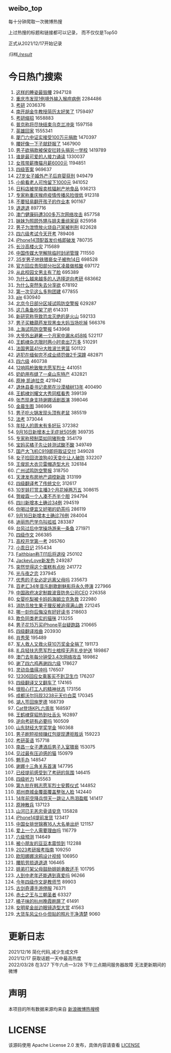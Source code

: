 weibo_top  
---
每十分钟爬取一次微博热搜  

上过热搜的标题和链接都可以记录， 而不仅仅是Top50

正式从2021/12/17开始记录  

*归档[./result](./result/)*

# 今日热门搜索  
1. [这样的睡姿最毁腰](https://s.weibo.com//weibo?q=%23%E8%BF%99%E6%A0%B7%E7%9A%84%E7%9D%A1%E5%A7%BF%E6%9C%80%E6%AF%81%E8%85%B0%23&t=31&band_rank=1&Refer=top) 2947128
2. [重庆市发现1例境外输入猴痘病例](https://s.weibo.com//weibo?q=%23%E9%87%8D%E5%BA%86%E5%B8%82%E5%8F%91%E7%8E%B01%E4%BE%8B%E5%A2%83%E5%A4%96%E8%BE%93%E5%85%A5%E7%8C%B4%E7%97%98%E7%97%85%E4%BE%8B%23&t=31&band_rank=1&Refer=top) 2284486
3. [考研](https://s.weibo.com//weibo?q=%E8%80%83%E7%A0%94&t=31&band_rank=1&Refer=top) 2036376
4. [南开胡金牛教授简历太好笑了](https://s.weibo.com//weibo?q=%23%E5%8D%97%E5%BC%80%E8%83%A1%E9%87%91%E7%89%9B%E6%95%99%E6%8E%88%E7%AE%80%E5%8E%86%E5%A4%AA%E5%A5%BD%E7%AC%91%E4%BA%86%23&t=31&band_rank=2&Refer=top) 1759497
5. [考研缩招](https://s.weibo.com//weibo?q=%23%E8%80%83%E7%A0%94%E7%BC%A9%E6%8B%9B%23&t=31&band_rank=2&Refer=top) 1658883
6. [普京称将尽快结束乌克兰冲突](https://s.weibo.com//weibo?q=%23%E6%99%AE%E4%BA%AC%E7%A7%B0%E5%B0%86%E5%B0%BD%E5%BF%AB%E7%BB%93%E6%9D%9F%E4%B9%8C%E5%85%8B%E5%85%B0%E5%86%B2%E7%AA%81%23&t=31&band_rank=2&Refer=top) 1597158
7. [英雄回家](https://s.weibo.com//weibo?q=%23%E8%8B%B1%E9%9B%84%E5%9B%9E%E5%AE%B6%23&t=31&band_rank=3&Refer=top) 1555341
8. [厦门六中证实接受100万元捐款](https://s.weibo.com//weibo?q=%23%E5%8E%A6%E9%97%A8%E5%85%AD%E4%B8%AD%E8%AF%81%E5%AE%9E%E6%8E%A5%E5%8F%97100%E4%B8%87%E5%85%83%E6%8D%90%E6%AC%BE%23&t=31&band_rank=4&Refer=top) 1470397
9. [腰好像一下子就舒服了](https://s.weibo.com//weibo?q=%23%E8%85%B0%E5%A5%BD%E5%83%8F%E4%B8%80%E4%B8%8B%E5%AD%90%E5%B0%B1%E8%88%92%E6%9C%8D%E4%BA%86%23&t=31&band_rank=2&Refer=top) 1467900
10. [男子欲捐款被保安拦转头捐另一学校](https://s.weibo.com//weibo?q=%23%E7%94%B7%E5%AD%90%E6%AC%B2%E6%8D%90%E6%AC%BE%E8%A2%AB%E4%BF%9D%E5%AE%89%E6%8B%A6%E8%BD%AC%E5%A4%B4%E6%8D%90%E5%8F%A6%E4%B8%80%E5%AD%A6%E6%A0%A1%23&t=31&band_rank=2&Refer=top) 1419789
11. [谁是最可爱的人接力诵读](https://s.weibo.com//weibo?q=%23%E8%B0%81%E6%98%AF%E6%9C%80%E5%8F%AF%E7%88%B1%E7%9A%84%E4%BA%BA%E6%8E%A5%E5%8A%9B%E8%AF%B5%E8%AF%BB%23&t=31&band_rank=3&Refer=top) 1330037
12. [女孩带薪撸猫月薪6000元](https://s.weibo.com//weibo?q=%23%E5%A5%B3%E5%AD%A9%E5%B8%A6%E8%96%AA%E6%92%B8%E7%8C%AB%E6%9C%88%E8%96%AA6000%E5%85%83%23&t=31&band_rank=4&Refer=top) 1194851
13. [四级答案](https://s.weibo.com//weibo?q=%E5%9B%9B%E7%BA%A7%E7%AD%94%E6%A1%88&t=31&band_rank=7&Refer=top) 969637
14. [27岁女子婚外产子后弃婴获刑](https://s.weibo.com//weibo?q=%2327%E5%B2%81%E5%A5%B3%E5%AD%90%E5%A9%9A%E5%A4%96%E4%BA%A7%E5%AD%90%E5%90%8E%E5%BC%83%E5%A9%B4%E8%8E%B7%E5%88%91%23&t=31&band_rank=4&Refer=top) 949479
15. [小偷看老人可怜留下1000元](https://s.weibo.com//weibo?q=%23%E5%B0%8F%E5%81%B7%E7%9C%8B%E8%80%81%E4%BA%BA%E5%8F%AF%E6%80%9C%E7%95%99%E4%B8%8B1000%E5%85%83%23&t=31&band_rank=4&Refer=top) 941052
16. [日料店被举报卖核辐射产地食品](https://s.weibo.com//weibo?q=%23%E6%97%A5%E6%96%99%E5%BA%97%E8%A2%AB%E4%B8%BE%E6%8A%A5%E5%8D%96%E6%A0%B8%E8%BE%90%E5%B0%84%E4%BA%A7%E5%9C%B0%E9%A3%9F%E5%93%81%23&t=31&band_rank=4&Refer=top) 936213
17. [专家称重庆猴痘疫情传播风险很低](https://s.weibo.com//weibo?q=%23%E4%B8%93%E5%AE%B6%E7%A7%B0%E9%87%8D%E5%BA%86%E7%8C%B4%E7%97%98%E7%96%AB%E6%83%85%E4%BC%A0%E6%92%AD%E9%A3%8E%E9%99%A9%E5%BE%88%E4%BD%8E%23&t=31&band_rank=5&Refer=top) 912318
18. [不要轻易翻开孩子的作业本](https://s.weibo.com//weibo?q=%23%E4%B8%8D%E8%A6%81%E8%BD%BB%E6%98%93%E7%BF%BB%E5%BC%80%E5%AD%A9%E5%AD%90%E7%9A%84%E4%BD%9C%E4%B8%9A%E6%9C%AC%23&t=31&band_rank=4&Refer=top) 901167
19. [退退退](https://s.weibo.com//weibo?q=%E9%80%80%E9%80%80%E9%80%80&t=31&band_rank=6&Refer=top) 897716
20. [澳门健康码遭300多万次网络攻击](https://s.weibo.com//weibo?q=%23%E6%BE%B3%E9%97%A8%E5%81%A5%E5%BA%B7%E7%A0%81%E9%81%AD300%E5%A4%9A%E4%B8%87%E6%AC%A1%E7%BD%91%E7%BB%9C%E6%94%BB%E5%87%BB%23&t=31&band_rank=2&Refer=top) 857758
21. [妹妹为照顾外甥与姐夫重组家庭](https://s.weibo.com//weibo?q=%23%E5%A6%B9%E5%A6%B9%E4%B8%BA%E7%85%A7%E9%A1%BE%E5%A4%96%E7%94%A5%E4%B8%8E%E5%A7%90%E5%A4%AB%E9%87%8D%E7%BB%84%E5%AE%B6%E5%BA%AD%23&t=31&band_rank=5&Refer=top) 825958
22. [男子为泄愤放火烧自己家被判刑](https://s.weibo.com//weibo?q=%23%E7%94%B7%E5%AD%90%E4%B8%BA%E6%B3%84%E6%84%A4%E6%94%BE%E7%81%AB%E7%83%A7%E8%87%AA%E5%B7%B1%E5%AE%B6%E8%A2%AB%E5%88%A4%E5%88%91%23&t=31&band_rank=9&Refer=top) 822628
23. [四六级考试今天开考](https://s.weibo.com//weibo?q=%23%E5%9B%9B%E5%85%AD%E7%BA%A7%E8%80%83%E8%AF%95%E4%BB%8A%E5%A4%A9%E5%BC%80%E8%80%83%23&t=31&band_rank=6&Refer=top) 789408
24. [iPhone14顶配首发价格即破发](https://s.weibo.com//weibo?q=%23iPhone14%E9%A1%B6%E9%85%8D%E9%A6%96%E5%8F%91%E4%BB%B7%E6%A0%BC%E5%8D%B3%E7%A0%B4%E5%8F%91%23&t=31&band_rank=8&Refer=top) 780735
25. [长沙高楼火灾](https://s.weibo.com//weibo?q=%23%E9%95%BF%E6%B2%99%E9%AB%98%E6%A5%BC%E7%81%AB%E7%81%BE%23&t=31&band_rank=10&Refer=top) 715689
26. [中国传媒大学解除临时封闭管理](https://s.weibo.com//weibo?q=%23%E4%B8%AD%E5%9B%BD%E4%BC%A0%E5%AA%92%E5%A4%A7%E5%AD%A6%E8%A7%A3%E9%99%A4%E4%B8%B4%E6%97%B6%E5%B0%81%E9%97%AD%E7%AE%A1%E7%90%86%23&t=31&band_rank=9&Refer=top) 711550
27. [35岁男子地铁猥亵女子被拘14日](https://s.weibo.com//weibo?q=%2335%E5%B2%81%E7%94%B7%E5%AD%90%E5%9C%B0%E9%93%81%E7%8C%A5%E4%BA%B5%E5%A5%B3%E5%AD%90%E8%A2%AB%E6%8B%9814%E6%97%A5%23&t=31&band_rank=2&Refer=top) 698528
28. [官方回应贵阳部分社区凌晨做核酸](https://s.weibo.com//weibo?q=%23%E5%AE%98%E6%96%B9%E5%9B%9E%E5%BA%94%E8%B4%B5%E9%98%B3%E9%83%A8%E5%88%86%E7%A4%BE%E5%8C%BA%E5%87%8C%E6%99%A8%E5%81%9A%E6%A0%B8%E9%85%B8%23&t=31&band_rank=7&Refer=top) 697172
29. [从此校园文男主有了脸](https://s.weibo.com//weibo?q=%23%E4%BB%8E%E6%AD%A4%E6%A0%A1%E5%9B%AD%E6%96%87%E7%94%B7%E4%B8%BB%E6%9C%89%E4%BA%86%E8%84%B8%23&t=31&band_rank=4&Refer=top) 695389
30. [为什么越来越多的人选择逆向考研](https://s.weibo.com//weibo?q=%23%E4%B8%BA%E4%BB%80%E4%B9%88%E8%B6%8A%E6%9D%A5%E8%B6%8A%E5%A4%9A%E7%9A%84%E4%BA%BA%E9%80%89%E6%8B%A9%E9%80%86%E5%90%91%E8%80%83%E7%A0%94%23&t=31&band_rank=7&Refer=top) 683662
31. [为什么突然失去分享欲](https://s.weibo.com//weibo?q=%23%E4%B8%BA%E4%BB%80%E4%B9%88%E7%AA%81%E7%84%B6%E5%A4%B1%E5%8E%BB%E5%88%86%E4%BA%AB%E6%AC%B2%23&t=31&band_rank=6&Refer=top) 678192
32. [第一次见这么多狗团建](https://s.weibo.com//weibo?q=%23%E7%AC%AC%E4%B8%80%E6%AC%A1%E8%A7%81%E8%BF%99%E4%B9%88%E5%A4%9A%E7%8B%97%E5%9B%A2%E5%BB%BA%23&t=31&band_rank=7&Refer=top) 677855
33. [ale](https://s.weibo.com//weibo?q=ale&t=31&band_rank=11&Refer=top) 630940
34. [北京今日部分区域试鸣防空警报](https://s.weibo.com//weibo?q=%23%E5%8C%97%E4%BA%AC%E4%BB%8A%E6%97%A5%E9%83%A8%E5%88%86%E5%8C%BA%E5%9F%9F%E8%AF%95%E9%B8%A3%E9%98%B2%E7%A9%BA%E8%AD%A6%E6%8A%A5%23&t=31&band_rank=9&Refer=top) 629287
35. [这几条鱼吵架了吧](https://s.weibo.com//weibo?q=%23%E8%BF%99%E5%87%A0%E6%9D%A1%E9%B1%BC%E5%90%B5%E6%9E%B6%E4%BA%86%E5%90%A7%23&t=31&band_rank=9&Refer=top) 614331
36. [新研究称导致恐龙灭绝的是火山](https://s.weibo.com//weibo?q=%23%E6%96%B0%E7%A0%94%E7%A9%B6%E7%A7%B0%E5%AF%BC%E8%87%B4%E6%81%90%E9%BE%99%E7%81%AD%E7%BB%9D%E7%9A%84%E6%98%AF%E7%81%AB%E5%B1%B1%23&t=31&band_rank=8&Refer=top) 592133
37. [男子买糖葫芦发现黑虫大妈当场吃掉](https://s.weibo.com//weibo?q=%23%E7%94%B7%E5%AD%90%E4%B9%B0%E7%B3%96%E8%91%AB%E8%8A%A6%E5%8F%91%E7%8E%B0%E9%BB%91%E8%99%AB%E5%A4%A7%E5%A6%88%E5%BD%93%E5%9C%BA%E5%90%83%E6%8E%89%23&t=31&band_rank=13&Refer=top) 566376
38. [上海试鸣防空警报](https://s.weibo.com//weibo?q=%E4%B8%8A%E6%B5%B7%E8%AF%95%E9%B8%A3%E9%98%B2%E7%A9%BA%E8%AD%A6%E6%8A%A5&t=31&band_rank=12&Refer=top) 543968
39. [大爷外出避暑一个月家中漏水458吨](https://s.weibo.com//weibo?q=%23%E5%A4%A7%E7%88%B7%E5%A4%96%E5%87%BA%E9%81%BF%E6%9A%91%E4%B8%80%E4%B8%AA%E6%9C%88%E5%AE%B6%E4%B8%AD%E6%BC%8F%E6%B0%B4458%E5%90%A8%23&t=31&band_rank=12&Refer=top) 522117
40. [王鹤棣杂志限时两小时卖出7万多](https://s.weibo.com//weibo?q=%23%E7%8E%8B%E9%B9%A4%E6%A3%A3%E6%9D%82%E5%BF%97%E9%99%90%E6%97%B6%E4%B8%A4%E5%B0%8F%E6%97%B6%E5%8D%96%E5%87%BA7%E4%B8%87%E5%A4%9A%23&t=31&band_rank=11&Refer=top) 510291
41. [法国男篮41分大胜波兰男篮](https://s.weibo.com//weibo?q=%23%E6%B3%95%E5%9B%BD%E7%94%B7%E7%AF%AE41%E5%88%86%E5%A4%A7%E8%83%9C%E6%B3%A2%E5%85%B0%E7%94%B7%E7%AF%AE%23&t=31&band_rank=11&Refer=top) 501122
42. [逃犯在缅甸完不成业绩罚做2千深蹲](https://s.weibo.com//weibo?q=%23%E9%80%83%E7%8A%AF%E5%9C%A8%E7%BC%85%E7%94%B8%E5%AE%8C%E4%B8%8D%E6%88%90%E4%B8%9A%E7%BB%A9%E7%BD%9A%E5%81%9A2%E5%8D%83%E6%B7%B1%E8%B9%B2%23&t=31&band_rank=10&Refer=top) 482871
43. [四六级](https://s.weibo.com//weibo?q=%E5%9B%9B%E5%85%AD%E7%BA%A7&t=31&band_rank=13&Refer=top) 460738
44. [12响鸣枪致敬志愿军烈士](https://s.weibo.com//weibo?q=%2312%E5%93%8D%E9%B8%A3%E6%9E%AA%E8%87%B4%E6%95%AC%E5%BF%97%E6%84%BF%E5%86%9B%E7%83%88%E5%A3%AB%23&t=31&band_rank=15&Refer=top) 441051
45. [奶奶用布缝了一桌山东特产](https://s.weibo.com//weibo?q=%23%E5%A5%B6%E5%A5%B6%E7%94%A8%E5%B8%83%E7%BC%9D%E4%BA%86%E4%B8%80%E6%A1%8C%E5%B1%B1%E4%B8%9C%E7%89%B9%E4%BA%A7%23&t=31&band_rank=15&Refer=top) 432821
46. [原神 凯迪拉克](https://s.weibo.com//weibo?q=%E5%8E%9F%E7%A5%9E%20%E5%87%AF%E8%BF%AA%E6%8B%89%E5%85%8B&t=31&band_rank=14&Refer=top) 421942
47. [退休县委书记卖房在沙漠植树13年](https://s.weibo.com//weibo?q=%23%E9%80%80%E4%BC%91%E5%8E%BF%E5%A7%94%E4%B9%A6%E8%AE%B0%E5%8D%96%E6%88%BF%E5%9C%A8%E6%B2%99%E6%BC%A0%E6%A4%8D%E6%A0%9113%E5%B9%B4%23&t=31&band_rank=17&Refer=top) 400490
48. [王鹤棣刘耀文大秀同框看秀](https://s.weibo.com//weibo?q=%23%E7%8E%8B%E9%B9%A4%E6%A3%A3%E5%88%98%E8%80%80%E6%96%87%E5%A4%A7%E7%A7%80%E5%90%8C%E6%A1%86%E7%9C%8B%E7%A7%80%23&t=31&band_rank=14&Refer=top) 399139
49. [张杰现身支持谢娜话剧首演](https://s.weibo.com//weibo?q=%23%E5%BC%A0%E6%9D%B0%E7%8E%B0%E8%BA%AB%E6%94%AF%E6%8C%81%E8%B0%A2%E5%A8%9C%E8%AF%9D%E5%89%A7%E9%A6%96%E6%BC%94%23&t=31&band_rank=17&Refer=top) 398046
50. [金晨生图](https://s.weibo.com//weibo?q=%23%E9%87%91%E6%99%A8%E7%94%9F%E5%9B%BE%23&t=31&band_rank=18&Refer=top) 386966
51. [男子吃火锅发现头顶有老鼠](https://s.weibo.com//weibo?q=%23%E7%94%B7%E5%AD%90%E5%90%83%E7%81%AB%E9%94%85%E5%8F%91%E7%8E%B0%E5%A4%B4%E9%A1%B6%E6%9C%89%E8%80%81%E9%BC%A0%23&t=31&band_rank=14&Refer=top) 385519
52. [法考](https://s.weibo.com//weibo?q=%E6%B3%95%E8%80%83&t=31&band_rank=18&Refer=top) 373044
53. [年轻人的周末有多好玩](https://s.weibo.com//weibo?q=%23%E5%B9%B4%E8%BD%BB%E4%BA%BA%E7%9A%84%E5%91%A8%E6%9C%AB%E6%9C%89%E5%A4%9A%E5%A5%BD%E7%8E%A9%23&t=31&band_rank=12&Refer=top) 372382
54. [9月16日新增本土无症状505例](https://s.weibo.com//weibo?q=%239%E6%9C%8816%E6%97%A5%E6%96%B0%E5%A2%9E%E6%9C%AC%E5%9C%9F%E6%97%A0%E7%97%87%E7%8A%B6505%E4%BE%8B%23&t=31&band_rank=14&Refer=top) 369735
55. [专家称预制菜如同猪狗食](https://s.weibo.com//weibo?q=%23%E4%B8%93%E5%AE%B6%E7%A7%B0%E9%A2%84%E5%88%B6%E8%8F%9C%E5%A6%82%E5%90%8C%E7%8C%AA%E7%8B%97%E9%A3%9F%23&t=31&band_rank=20&Refer=top) 354179
56. [宝妈买橘子先让娃测试酸不酸](https://s.weibo.com//weibo?q=%23%E5%AE%9D%E5%A6%88%E4%B9%B0%E6%A9%98%E5%AD%90%E5%85%88%E8%AE%A9%E5%A8%83%E6%B5%8B%E8%AF%95%E9%85%B8%E4%B8%8D%E9%85%B8%23&t=31&band_rank=18&Refer=top) 349749
57. [国产大飞机C919即将取证交付](https://s.weibo.com//weibo?q=%23%E5%9B%BD%E4%BA%A7%E5%A4%A7%E9%A3%9E%E6%9C%BAC919%E5%8D%B3%E5%B0%86%E5%8F%96%E8%AF%81%E4%BA%A4%E4%BB%98%23&t=31&band_rank=15&Refer=top) 349028
58. [女子捡回流浪狗40天变化让人破防](https://s.weibo.com//weibo?q=%23%E5%A5%B3%E5%AD%90%E6%8D%A1%E5%9B%9E%E6%B5%81%E6%B5%AA%E7%8B%9740%E5%A4%A9%E5%8F%98%E5%8C%96%E8%AE%A9%E4%BA%BA%E7%A0%B4%E9%98%B2%23&t=31&band_rank=19&Refer=top) 332207
59. [王俊凯大衣贝雷帽造型大片](https://s.weibo.com//weibo?q=%23%E7%8E%8B%E4%BF%8A%E5%87%AF%E5%A4%A7%E8%A1%A3%E8%B4%9D%E9%9B%B7%E5%B8%BD%E9%80%A0%E5%9E%8B%E5%A4%A7%E7%89%87%23&t=31&band_rank=18&Refer=top) 326184
60. [广州试鸣防空警报](https://s.weibo.com//weibo?q=%23%E5%B9%BF%E5%B7%9E%E8%AF%95%E9%B8%A3%E9%98%B2%E7%A9%BA%E8%AD%A6%E6%8A%A5%23&t=31&band_rank=16&Refer=top) 318750
61. [天津发布房地产调控新政](https://s.weibo.com//weibo?q=%23%E5%A4%A9%E6%B4%A5%E5%8F%91%E5%B8%83%E6%88%BF%E5%9C%B0%E4%BA%A7%E8%B0%83%E6%8E%A7%E6%96%B0%E6%94%BF%23&t=31&band_rank=11&Refer=top) 313199
62. [四级翻译考了传统文化](https://s.weibo.com//weibo?q=%23%E5%9B%9B%E7%BA%A7%E7%BF%BB%E8%AF%91%E8%80%83%E4%BA%86%E4%BC%A0%E7%BB%9F%E6%96%87%E5%8C%96%23&t=31&band_rank=18&Refer=top) 312617
63. [10岁娃打赏主播3个月花掉两万五](https://s.weibo.com//weibo?q=%2310%E5%B2%81%E5%A8%83%E6%89%93%E8%B5%8F%E4%B8%BB%E6%92%AD3%E4%B8%AA%E6%9C%88%E8%8A%B1%E6%8E%89%E4%B8%A4%E4%B8%87%E4%BA%94%23&t=31&band_rank=12&Refer=top) 308615
64. [贺峻霖一个人凑不齐半个胆](https://s.weibo.com//weibo?q=%23%E8%B4%BA%E5%B3%BB%E9%9C%96%E4%B8%80%E4%B8%AA%E4%BA%BA%E5%87%91%E4%B8%8D%E9%BD%90%E5%8D%8A%E4%B8%AA%E8%83%86%23&t=31&band_rank=20&Refer=top) 294794
65. [四川新增本土确诊34例](https://s.weibo.com//weibo?q=%23%E5%9B%9B%E5%B7%9D%E6%96%B0%E5%A2%9E%E6%9C%AC%E5%9C%9F%E7%A1%AE%E8%AF%8A34%E4%BE%8B%23&t=31&band_rank=19&Refer=top) 294519
66. [你喝过便宜又好喝的奶茶吗](https://s.weibo.com//weibo?q=%E4%BD%A0%E5%96%9D%E8%BF%87%E4%BE%BF%E5%AE%9C%E5%8F%88%E5%A5%BD%E5%96%9D%E7%9A%84%E5%A5%B6%E8%8C%B6%E5%90%97&t=31&band_rank=24&Refer=top) 286119
67. [9月16日新增本土确诊76例](https://s.weibo.com//weibo?q=%239%E6%9C%8816%E6%97%A5%E6%96%B0%E5%A2%9E%E6%9C%AC%E5%9C%9F%E7%A1%AE%E8%AF%8A76%E4%BE%8B%23&t=31&band_rank=21&Refer=top) 284004
68. [迪丽热巴学鸟叫呱呱](https://s.weibo.com//weibo?q=%23%E8%BF%AA%E4%B8%BD%E7%83%AD%E5%B7%B4%E5%AD%A6%E9%B8%9F%E5%8F%AB%E5%91%B1%E5%91%B1%23&t=31&band_rank=22&Refer=top) 283387
69. [台风过后中学操场游来一条鱼](https://s.weibo.com//weibo?q=%23%E5%8F%B0%E9%A3%8E%E8%BF%87%E5%90%8E%E4%B8%AD%E5%AD%A6%E6%93%8D%E5%9C%BA%E6%B8%B8%E6%9D%A5%E4%B8%80%E6%9D%A1%E9%B1%BC%23&t=31&band_rank=18&Refer=top) 271971
70. [四级作文](https://s.weibo.com//weibo?q=%E5%9B%9B%E7%BA%A7%E4%BD%9C%E6%96%87&t=31&band_rank=25&Refer=top) 266385
71. [高校开学第一考](https://s.weibo.com//weibo?q=%23%E9%AB%98%E6%A0%A1%E5%BC%80%E5%AD%A6%E7%AC%AC%E4%B8%80%E8%80%83%23&t=31&band_rank=22&Refer=top) 265760
72. [小乖日记](https://s.weibo.com//weibo?q=%E5%B0%8F%E4%B9%96%E6%97%A5%E8%AE%B0&t=31&band_rank=23&Refer=top) 255434
73. [Faithbian称TI11后将退役](https://s.weibo.com//weibo?q=%23Faithbian%E7%A7%B0TI11%E5%90%8E%E5%B0%86%E9%80%80%E5%BD%B9%23&t=31&band_rank=21&Refer=top) 250102
74. [JackeyLove新发色](https://s.weibo.com//weibo?q=%23JackeyLove%E6%96%B0%E5%8F%91%E8%89%B2%23&t=31&band_rank=25&Refer=top) 249287
75. [突然觉得这个蛋糕有点吵](https://s.weibo.com//weibo?q=%23%E7%AA%81%E7%84%B6%E8%A7%89%E5%BE%97%E8%BF%99%E4%B8%AA%E8%9B%8B%E7%B3%95%E6%9C%89%E7%82%B9%E5%90%B5%23&t=31&band_rank=25&Refer=top) 241772
76. [光与夜之恋](https://s.weibo.com//weibo?q=%23%E5%85%89%E4%B8%8E%E5%A4%9C%E4%B9%8B%E6%81%8B%23&t=31&band_rank=25&Refer=top) 237945
77. [优秀的子女必定远离父母吗](https://s.weibo.com//weibo?q=%23%E4%BC%98%E7%A7%80%E7%9A%84%E5%AD%90%E5%A5%B3%E5%BF%85%E5%AE%9A%E8%BF%9C%E7%A6%BB%E7%88%B6%E6%AF%8D%E5%90%97%23&t=31&band_rank=25&Refer=top) 235673
78. [百老汇34年音乐剧歌剧魅影将永久停演](https://s.weibo.com//weibo?q=%23%E7%99%BE%E8%80%81%E6%B1%8734%E5%B9%B4%E9%9F%B3%E4%B9%90%E5%89%A7%E6%AD%8C%E5%89%A7%E9%AD%85%E5%BD%B1%E5%B0%86%E6%B0%B8%E4%B9%85%E5%81%9C%E6%BC%94%23&t=31&band_rank=26&Refer=top) 227966
79. [中国政府决定制裁波音防务公司CEO](https://s.weibo.com//weibo?q=%23%E4%B8%AD%E5%9B%BD%E6%94%BF%E5%BA%9C%E5%86%B3%E5%AE%9A%E5%88%B6%E8%A3%81%E6%B3%A2%E9%9F%B3%E9%98%B2%E5%8A%A1%E5%85%AC%E5%8F%B8CEO%23&t=31&band_rank=26&Refer=top) 226358
80. [女婴吃梨被卡妈妈海姆立克急救](https://s.weibo.com//weibo?q=%23%E5%A5%B3%E5%A9%B4%E5%90%83%E6%A2%A8%E8%A2%AB%E5%8D%A1%E5%A6%88%E5%A6%88%E6%B5%B7%E5%A7%86%E7%AB%8B%E5%85%8B%E6%80%A5%E6%95%91%23&t=31&band_rank=27&Refer=top) 222980
81. [消防员放生果子狸反被追得满山跑](https://s.weibo.com//weibo?q=%23%E6%B6%88%E9%98%B2%E5%91%98%E6%94%BE%E7%94%9F%E6%9E%9C%E5%AD%90%E7%8B%B8%E5%8F%8D%E8%A2%AB%E8%BF%BD%E5%BE%97%E6%BB%A1%E5%B1%B1%E8%B7%91%23&t=31&band_rank=26&Refer=top) 221245
82. [哪一刻你后悔没有好好读书](https://s.weibo.com//weibo?q=%23%E5%93%AA%E4%B8%80%E5%88%BB%E4%BD%A0%E5%90%8E%E6%82%94%E6%B2%A1%E6%9C%89%E5%A5%BD%E5%A5%BD%E8%AF%BB%E4%B9%A6%23&t=31&band_rank=27&Refer=top) 218603
83. [欺负同类老实的猫咪](https://s.weibo.com//weibo?q=%23%E6%AC%BA%E8%B4%9F%E5%90%8C%E7%B1%BB%E8%80%81%E5%AE%9E%E7%9A%84%E7%8C%AB%E5%92%AA%23&t=31&band_rank=27&Refer=top) 213255
84. [男子花15万买iPhone平台疑跑路](https://s.weibo.com//weibo?q=%23%E7%94%B7%E5%AD%90%E8%8A%B115%E4%B8%87%E4%B9%B0iPhone%E5%B9%B3%E5%8F%B0%E7%96%91%E8%B7%91%E8%B7%AF%23&t=31&band_rank=28&Refer=top) 210665
85. [四级翻译戏曲](https://s.weibo.com//weibo?q=%23%E5%9B%9B%E7%BA%A7%E7%BF%BB%E8%AF%91%E6%88%8F%E6%9B%B2%23&t=31&band_rank=30&Refer=top) 203930
86. [肖秀荣](https://s.weibo.com//weibo?q=%E8%82%96%E7%A7%80%E8%8D%A3&t=31&band_rank=29&Refer=top) 195489
87. [军人救人又救火获10万奖金全捐了](https://s.weibo.com//weibo?q=%23%E5%86%9B%E4%BA%BA%E6%95%91%E4%BA%BA%E5%8F%88%E6%95%91%E7%81%AB%E8%8E%B710%E4%B8%87%E5%A5%96%E9%87%91%E5%85%A8%E6%8D%90%E4%BA%86%23&t=31&band_rank=29&Refer=top) 191173
88. [礼兵轻扶志愿军烈士棺椁无声礼步护送](https://s.weibo.com//weibo?q=%23%E7%A4%BC%E5%85%B5%E8%BD%BB%E6%89%B6%E5%BF%97%E6%84%BF%E5%86%9B%E7%83%88%E5%A3%AB%E6%A3%BA%E6%A4%81%E6%97%A0%E5%A3%B0%E7%A4%BC%E6%AD%A5%E6%8A%A4%E9%80%81%23&t=31&band_rank=32&Refer=top) 189867
89. [澳门去年每分钟受3.4次网络攻击](https://s.weibo.com//weibo?q=%23%E6%BE%B3%E9%97%A8%E5%8E%BB%E5%B9%B4%E6%AF%8F%E5%88%86%E9%92%9F%E5%8F%973.4%E6%AC%A1%E7%BD%91%E7%BB%9C%E6%94%BB%E5%87%BB%23&t=31&band_rank=28&Refer=top) 189862
90. [谢了四六鸡再谢四六级](https://s.weibo.com//weibo?q=%23%E8%B0%A2%E4%BA%86%E5%9B%9B%E5%85%AD%E9%B8%A1%E5%86%8D%E8%B0%A2%E5%9B%9B%E5%85%AD%E7%BA%A7%23&t=31&band_rank=33&Refer=top) 178627
91. [灵动岛值得冲吗](https://s.weibo.com//weibo?q=%23%E7%81%B5%E5%8A%A8%E5%B2%9B%E5%80%BC%E5%BE%97%E5%86%B2%E5%90%97%23&t=31&band_rank=19&Refer=top) 176507
92. [12306回应女乘客买不到卫生巾](https://s.weibo.com//weibo?q=%2312306%E5%9B%9E%E5%BA%94%E5%A5%B3%E4%B9%98%E5%AE%A2%E4%B9%B0%E4%B8%8D%E5%88%B0%E5%8D%AB%E7%94%9F%E5%B7%BE%23&t=31&band_rank=34&Refer=top) 176207
93. [四级翻译又又翻车了](https://s.weibo.com//weibo?q=%23%E5%9B%9B%E7%BA%A7%E7%BF%BB%E8%AF%91%E5%8F%88%E5%8F%88%E7%BF%BB%E8%BD%A6%E4%BA%86%23&t=31&band_rank=28&Refer=top) 174165
94. [很担心打工人的精神状态](https://s.weibo.com//weibo?q=%23%E5%BE%88%E6%8B%85%E5%BF%83%E6%89%93%E5%B7%A5%E4%BA%BA%E7%9A%84%E7%B2%BE%E7%A5%9E%E7%8A%B6%E6%80%81%23&t=31&band_rank=36&Refer=top) 173156
95. [成都沃尔玛现3238元天价白菜](https://s.weibo.com//weibo?q=%23%E6%88%90%E9%83%BD%E6%B2%83%E5%B0%94%E7%8E%9B%E7%8E%B03238%E5%85%83%E5%A4%A9%E4%BB%B7%E7%99%BD%E8%8F%9C%23&t=31&band_rank=37&Refer=top) 170345
96. [湖人签回施罗德](https://s.weibo.com//weibo?q=%23%E6%B9%96%E4%BA%BA%E7%AD%BE%E5%9B%9E%E6%96%BD%E7%BD%97%E5%BE%B7%23&t=31&band_rank=32&Refer=top) 168739
97. [Cat登场KPL六周年](https://s.weibo.com//weibo?q=%23Cat%E7%99%BB%E5%9C%BAKPL%E5%85%AD%E5%91%A8%E5%B9%B4%23&t=31&band_rank=34&Refer=top) 168597
98. [王鹤棣穿貂热到吐舌头](https://s.weibo.com//weibo?q=%23%E7%8E%8B%E9%B9%A4%E6%A3%A3%E7%A9%BF%E8%B2%82%E7%83%AD%E5%88%B0%E5%90%90%E8%88%8C%E5%A4%B4%23&t=31&band_rank=36&Refer=top) 162897
99. [逆向考研有必要吗](https://s.weibo.com//weibo?q=%23%E9%80%86%E5%90%91%E8%80%83%E7%A0%94%E6%9C%89%E5%BF%85%E8%A6%81%E5%90%97%23&t=31&band_rank=37&Refer=top) 160509
100. [山东财经大学奖学金](https://s.weibo.com//weibo?q=%E5%B1%B1%E4%B8%9C%E8%B4%A2%E7%BB%8F%E5%A4%A7%E5%AD%A6%E5%A5%96%E5%AD%A6%E9%87%91&t=31&band_rank=39&Refer=top) 160368
101. [男子刷短视频赚红包提现遭拒胜诉](https://s.weibo.com//weibo?q=%23%E7%94%B7%E5%AD%90%E5%88%B7%E7%9F%AD%E8%A7%86%E9%A2%91%E8%B5%9A%E7%BA%A2%E5%8C%85%E6%8F%90%E7%8E%B0%E9%81%AD%E6%8B%92%E8%83%9C%E8%AF%89%23&t=31&band_rank=40&Refer=top) 159223
102. [考研英语](https://s.weibo.com//weibo?q=%E8%80%83%E7%A0%94%E8%8B%B1%E8%AF%AD&t=31&band_rank=44&Refer=top) 157718
103. [南昌一女子遭酒后男子入室猥亵](https://s.weibo.com//weibo?q=%23%E5%8D%97%E6%98%8C%E4%B8%80%E5%A5%B3%E5%AD%90%E9%81%AD%E9%85%92%E5%90%8E%E7%94%B7%E5%AD%90%E5%85%A5%E5%AE%A4%E7%8C%A5%E4%BA%B5%23&t=31&band_rank=45&Refer=top) 153075
104. [见过最有压迫感的猫](https://s.weibo.com//weibo?q=%23%E8%A7%81%E8%BF%87%E6%9C%80%E6%9C%89%E5%8E%8B%E8%BF%AB%E6%84%9F%E7%9A%84%E7%8C%AB%23&t=31&band_rank=38&Refer=top) 150979
105. [魈手办](https://s.weibo.com//weibo?q=%E9%AD%88%E6%89%8B%E5%8A%9E&t=31&band_rank=13&Refer=top) 148547
106. [谢娜十三角关系首演](https://s.weibo.com//weibo?q=%23%E8%B0%A2%E5%A8%9C%E5%8D%81%E4%B8%89%E8%A7%92%E5%85%B3%E7%B3%BB%E9%A6%96%E6%BC%94%23&t=31&band_rank=37&Refer=top) 147795
107. [已经提前感受到了考研的氛围](https://s.weibo.com//weibo?q=%23%E5%B7%B2%E7%BB%8F%E6%8F%90%E5%89%8D%E6%84%9F%E5%8F%97%E5%88%B0%E4%BA%86%E8%80%83%E7%A0%94%E7%9A%84%E6%B0%9B%E5%9B%B4%23&t=31&band_rank=46&Refer=top) 146415
108. [四级听力](https://s.weibo.com//weibo?q=%E5%9B%9B%E7%BA%A7%E5%90%AC%E5%8A%9B&t=31&band_rank=38&Refer=top) 145563
109. [第九批在韩志愿军烈士安葬仪式](https://s.weibo.com//weibo?q=%23%E7%AC%AC%E4%B9%9D%E6%89%B9%E5%9C%A8%E9%9F%A9%E5%BF%97%E6%84%BF%E5%86%9B%E7%83%88%E5%A3%AB%E5%AE%89%E8%91%AC%E4%BB%AA%E5%BC%8F%23&t=31&band_rank=38&Refer=top) 144852
110. [郑州商城金覆面覆盖整张人脸](https://s.weibo.com//weibo?q=%23%E9%83%91%E5%B7%9E%E5%95%86%E5%9F%8E%E9%87%91%E8%A6%86%E9%9D%A2%E8%A6%86%E7%9B%96%E6%95%B4%E5%BC%A0%E4%BA%BA%E8%84%B8%23&t=31&band_rank=45&Refer=top) 142440
111. [14年前空降兵惊天一跳让人热泪盈眶](https://s.weibo.com//weibo?q=%2314%E5%B9%B4%E5%89%8D%E7%A9%BA%E9%99%8D%E5%85%B5%E6%83%8A%E5%A4%A9%E4%B8%80%E8%B7%B3%E8%AE%A9%E4%BA%BA%E7%83%AD%E6%B3%AA%E7%9B%88%E7%9C%B6%23&t=31&band_rank=43&Refer=top) 141417
112. [原神散兵](https://s.weibo.com//weibo?q=%23%E5%8E%9F%E7%A5%9E%E6%95%A3%E5%85%B5%23&t=31&band_rank=48&Refer=top) 137123
113. [山河已无恙忠骨请安息](https://s.weibo.com//weibo?q=%23%E5%B1%B1%E6%B2%B3%E5%B7%B2%E6%97%A0%E6%81%99%E5%BF%A0%E9%AA%A8%E8%AF%B7%E5%AE%89%E6%81%AF%23&t=31&band_rank=42&Refer=top) 135828
114. [iPhone14提前发货](https://s.weibo.com//weibo?q=iPhone14%E6%8F%90%E5%89%8D%E5%8F%91%E8%B4%A7&t=31&band_rank=50&Refer=top) 123417
115. [中国女排世锦赛16人大名单出炉](https://s.weibo.com//weibo?q=%23%E4%B8%AD%E5%9B%BD%E5%A5%B3%E6%8E%92%E4%B8%96%E9%94%A6%E8%B5%9B16%E4%BA%BA%E5%A4%A7%E5%90%8D%E5%8D%95%E5%87%BA%E7%82%89%23&t=31&band_rank=44&Refer=top) 121157
116. [爱上一个人需要理由吗](https://s.weibo.com//weibo?q=%23%E7%88%B1%E4%B8%8A%E4%B8%80%E4%B8%AA%E4%BA%BA%E9%9C%80%E8%A6%81%E7%90%86%E7%94%B1%E5%90%97%23&t=31&band_rank=48&Refer=top) 116779
117. [六级预测](https://s.weibo.com//weibo?q=%E5%85%AD%E7%BA%A7%E9%A2%84%E6%B5%8B&t=31&band_rank=46&Refer=top) 114649
118. [被小朋友的豆豆本震惊到](https://s.weibo.com//weibo?q=%23%E8%A2%AB%E5%B0%8F%E6%9C%8B%E5%8F%8B%E7%9A%84%E8%B1%86%E8%B1%86%E6%9C%AC%E9%9C%87%E6%83%8A%E5%88%B0%23&t=31&band_rank=44&Refer=top) 112288
119. [2023考研报考指南](https://s.weibo.com//weibo?q=%232023%E8%80%83%E7%A0%94%E6%8A%A5%E8%80%83%E6%8C%87%E5%8D%97%23&t=31&band_rank=44&Refer=top) 109250
120. [欧阳娜娜涂鸦设计视频](https://s.weibo.com//weibo?q=%23%E6%AC%A7%E9%98%B3%E5%A8%9C%E5%A8%9C%E6%B6%82%E9%B8%A6%E8%AE%BE%E8%AE%A1%E8%A7%86%E9%A2%91%23&t=31&band_rank=46&Refer=top) 106950
121. [腰肌劳损退退退](https://s.weibo.com//weibo?q=%23%E8%85%B0%E8%82%8C%E5%8A%B3%E6%8D%9F%E9%80%80%E9%80%80%E9%80%80%23&t=31&band_rank=43&Refer=top) 106465
122. [姐弟打架父母鼓励姐姐勇敢还手](https://s.weibo.com//weibo?q=%23%E5%A7%90%E5%BC%9F%E6%89%93%E6%9E%B6%E7%88%B6%E6%AF%8D%E9%BC%93%E5%8A%B1%E5%A7%90%E5%A7%90%E5%8B%87%E6%95%A2%E8%BF%98%E6%89%8B%23&t=31&band_rank=50&Refer=top) 101795
123. [人到中老年还能遇到真爱吗](https://s.weibo.com//weibo?q=%23%E4%BA%BA%E5%88%B0%E4%B8%AD%E8%80%81%E5%B9%B4%E8%BF%98%E8%83%BD%E9%81%87%E5%88%B0%E7%9C%9F%E7%88%B1%E5%90%97%23&t=31&band_rank=33&Refer=top) 96266
124. [今年四级作文是教师节](https://s.weibo.com//weibo?q=%23%E4%BB%8A%E5%B9%B4%E5%9B%9B%E7%BA%A7%E4%BD%9C%E6%96%87%E6%98%AF%E6%95%99%E5%B8%88%E8%8A%82%23&t=31&band_rank=47&Refer=top) 89903
125. [古剑奇谭手游停服](https://s.weibo.com//weibo?q=%23%E5%8F%A4%E5%89%91%E5%A5%87%E8%B0%AD%E6%89%8B%E6%B8%B8%E5%81%9C%E6%9C%8D%23&t=31&band_rank=50&Refer=top) 76371
126. [赤土之王与三朝圣者](https://s.weibo.com//weibo?q=%23%E8%B5%A4%E5%9C%9F%E4%B9%8B%E7%8E%8B%E4%B8%8E%E4%B8%89%E6%9C%9D%E5%9C%A3%E8%80%85%23&t=31&band_rank=50&Refer=top) 63327
127. [橘子味的杭州晚霞刷屏了](https://s.weibo.com//weibo?q=%23%E6%A9%98%E5%AD%90%E5%91%B3%E7%9A%84%E6%9D%AD%E5%B7%9E%E6%99%9A%E9%9C%9E%E5%88%B7%E5%B1%8F%E4%BA%86%23&t=31&band_rank=48&Refer=top) 61491
128. [女明星金丝边眼镜造型大赏](https://s.weibo.com//weibo?q=%23%E5%A5%B3%E6%98%8E%E6%98%9F%E9%87%91%E4%B8%9D%E8%BE%B9%E7%9C%BC%E9%95%9C%E9%80%A0%E5%9E%8B%E5%A4%A7%E8%B5%8F%23&t=31&band_rank=17&Refer=top) 41563
129. [大货车风尘仆仆但贴的照片干净清楚](https://s.weibo.com//weibo?q=%23%E5%A4%A7%E8%B4%A7%E8%BD%A6%E9%A3%8E%E5%B0%98%E4%BB%86%E4%BB%86%E4%BD%86%E8%B4%B4%E7%9A%84%E7%85%A7%E7%89%87%E5%B9%B2%E5%87%80%E6%B8%85%E6%A5%9A%23&t=31&band_rank=49&Refer=top) 9060
# 更新日志  
2021/12/16  简化代码,减少生成文件  
2021/12/17  获取话题一天中最高热度  
2022/03/28  在3/27 下午六点—3/28 下午三点期间服务器故障 无法更新期间的微博  
# 声明  
本项目的所有数据来源均来自 [新浪微博热搜榜](https://s.weibo.com/top/summary)  

# LICENSE
该源码使用 Apache License 2.0 发布，具体内容请查看 [LICENSE](./LICENSE)
